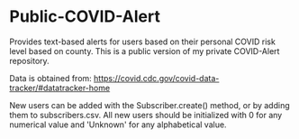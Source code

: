 # Public-COVID-Alert

Provides text-based alerts for users based on their personal COVID risk level based on county. This is a public version of my private COVID-Alert repository.

Data is obtained from: https://covid.cdc.gov/covid-data-tracker/#datatracker-home

New users can be added with the Subscriber.create() method, or by adding them to subscribers.csv. All new users should be initialized with 0 for any numerical value and 'Unknown' for any alphabetical value.